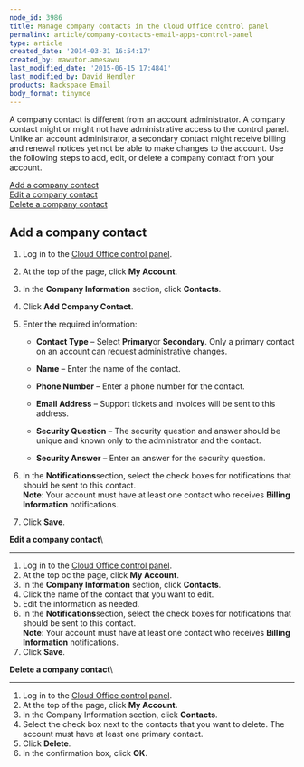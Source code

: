 ```yaml
---
node_id: 3986
title: Manage company contacts in the Cloud Office control panel
permalink: article/company-contacts-email-apps-control-panel
type: article
created_date: '2014-03-31 16:54:17'
created_by: mawutor.amesawu
last_modified_date: '2015-06-15 17:4841'
last_modified_by: David Hendler
products: Rackspace Email
body_format: tinymce
---
```


A company contact is different from an account administrator. A company
contact might or might not have administrative access to the control
panel. Unlike an account administrator, a secondary contact might
receive billing and renewal notices yet not be able to make changes to
the account. Use the following steps to add, edit, or delete a company
contact from your account.

[Add a company contact](#add)\
 [Edit a company contact](#edit)\
 [Delete a company contact](delete)

**Add a company contact**
-------------------------

1.  Log in to the [Cloud Office control
    panel](http://apps.rackspace.com/?cp).
2.  At the top of the page, click **My Account**.
3.  In the **Company Information** section, click **Contacts**.
4.  Click **Add Company Contact**.
5.  Enter the required information:
    -   **Contact Type** &ndash; Select **Primary**or **Secondary**. Only a
        primary contact on an account can request administrative
        changes.

    -   **Name** &ndash; Enter the name of the contact.

    -   **Phone Number** &ndash; Enter a phone number for the contact.

    -   **Email Address** &ndash; Support tickets and invoices will be sent to
        this address.

    -   **Security Question** &ndash; The security question and answer should
        be unique and known only to the administrator and the contact.

    -   **Security Answer** &ndash; Enter an answer for the security question.

6.  In the **Notifications**section, select the check boxes for
    notifications that should be sent to this contact.\
     **Note**: Your account must have at least one contact who receives
    **Billing Information** notifications.
7.  Click **Save**.

 

**Edit a company contact**\
  
---------------------------

1.  Log in to the [Cloud Office control
    panel](http://apps.rackspace.com/?cp).
2.  At the top oc the page, click **My Account**.
3.  In the **Company Information** section, click **Contacts**.
4.  Click the name of the contact that you want to edit.
5.  Edit the information as needed.
6.  In the **Notifications**section, select the check boxes for
    notifications that should be sent to this contact.\
     **Note**: Your account must have at least one contact who receives
    **Billing Information** notifications.
7.  Click **Save**.

 

**Delete a company contact**\
  
-----------------------------

1.  Log in to the [Cloud Office control
    panel](http://apps.rackspace.com/?cp).
2.  At the top of the page, click **My Account.**
3.  In the Company Information section, click **Contacts**.
4.  Select the check box next to the contacts that you want to delete.
    The account must have at least one primary contact.
5.  Click **Delete**.
6.  In the confirmation box, click **OK**.

 

